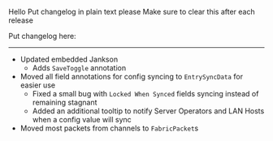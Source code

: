 Hello
Put changelog in plain text please
Make sure to clear this after each release

Put changelog here:

-----------------
- Updated embedded Jankson
  - Adds `SaveToggle` annotation
- Moved all field annotations for config syncing to `EntrySyncData` for easier use
  - Fixed a small bug with `Locked When Synced` fields syncing instead of remaining stagnant
  - Added an additional tooltip to notify Server Operators and LAN Hosts when a config value will sync
- Moved most packets from channels to `FabricPacket`s
